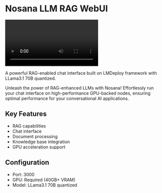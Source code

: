# Nosana LLM RAG WebUI

![Nosana LLM RAG WebUI](https://raw.githubusercontent.com/nosana-ci/templates/refs/heads/main/templates/Nosana-RAG-bot-webui/nosana_bot.mp4)

A powerful RAG-enabled chat interface built on LMDeploy framework with LLama3.1 70B quantized.

Unleash the power of RAG-enhanced LLMs with Nosana! Effortlessly run your chat interface on high-performance GPU-backed nodes, ensuring optimal performance for your conversational AI applications.

## Key Features
- RAG capabilities
- Chat interface
- Document processing
- Knowledge base integration
- GPU acceleration support

## Configuration
- Port: 3000
- GPU: Required (40GB+ VRAM)
- Model: LLama3.1 70B quantized
